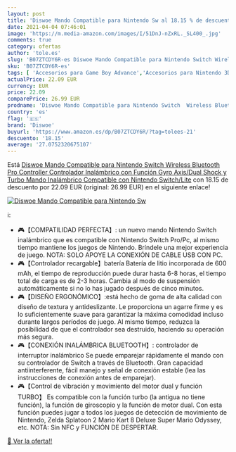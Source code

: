 ```yaml
---
layout: post
title: 'Diswoe Mando Compatible para Nintendo Sw al 18.15 % de descuento'
date: 2021-04-04 07:46:01
image: 'https://m.media-amazon.com/images/I/51DnJ-nZxRL._SL400_.jpg'
comments: true
category: ofertas
author: 'tole.es'
slug: 'B07ZTCDY6R-es Diswoe Mando Compatible para Nintendo Switch Wireless...'
sku: 'B07ZTCDY6R-es'
tags: [ 'Accesorios para Game Boy Advance','Accesorios para Nintendo 3DS y 2DS','Accesorios para Nintendo DS','Accesorios para Nintendo Switch','Accesorios para Wii U','Accesorios para Xbox One','Electrónica','Game Boy Advance: Juegos, consolas y accesorios','Hardware y juegos para Nintendo 3DS y 2DS','Hardware y juegos para Nintendo DS','Hardware y juegos para Nintendo Switch','Hardware y juegos para Wii U','Hardware y juegos para Xbox One','Mandos para Nintendo Switch','Mandos y controles para Wii U','Mandos y controles para Xbox One','Sistemas precursores y micro consolas','Videojuegos','diswoe','nintendo', ]
actualPrice: 22.09 EUR
currency: EUR
price: 22.09
comparePrice: 26.99 EUR
prodname: 'Diswoe Mando Compatible para Nintendo Switch  Wireless Bluetooth Pro Controller Controlador Inalámbrico con Función Gyro Axis/Dual Shock y Turbo Mando Inalámbrico Compatible con Nintendo Switch/Lite'
country: 'es'
flag: '🇪🇸'
brand: 'Diswoe'
buyurl: 'https://www.amazon.es/dp/B07ZTCDY6R/?tag=tolees-21'
descuento: '18.15'
average: '27.0752320675107'
---
```


Está [Diswoe Mando Compatible para Nintendo Switch  Wireless Bluetooth Pro Controller Controlador Inalámbrico con Función Gyro Axis/Dual Shock y Turbo Mando Inalámbrico Compatible con Nintendo Switch/Lite](https://www.amazon.es/dp/B07ZTCDY6R/?tag=tolees-21) con 18.15 de descuento por 22.09 EUR (original: 26.99 EUR) en el siguiente enlace!

[![Diswoe Mando Compatible para Nintendo Sw](https://m.media-amazon.com/images/I/51DnJ-nZxRL._SL400_.jpg)](https://www.amazon.es/dp/B07ZTCDY6R/?tag=tolees-21)

ℹ️:

- 🎮【COMPATILIDAD PERFECTA】: un nuevo mando Nintendo Switch inalámbrico que es compatible con Nintendo Switch Pro/Pc, al mismo tiempo mantiene los juegos de Nintendo. Bríndele una mejor experiencia de juego. NOTA: SOLO APOYE LA CONEXIÓN DE CABLE USB CON PC.
- 🎮【Controlador recargable】batería Batería de litio incorporada de 600 mAh, el tiempo de reproducción puede durar hasta 6-8 horas, el tiempo total de carga es de 2-3 horas. Cambia al modo de suspensión automáticamente si no lo has jugado después de cinco minutos.
- 🎮【DISEÑO ERGONÓMICO】:está hecho de goma de alta calidad con diseño de textura y antideslizante. Le proporciona un agarre firme y es lo suficientemente suave para garantizar la máxima comodidad incluso durante largos períodos de juego. Al mismo tiempo, reduzca la posibilidad de que el controlador sea destruido, haciendo su operación más segura.
- 🎮【CONEXIÓN INALÁMBRICA BLUETOOTH】: controlador de interruptor inalámbrico Se puede emparejar rápidamente el mando con su controlador de Switch a través de Bluetooth. Gran capacidad antiinterferente, fácil manejo y señal de conexión estable (lea las instrucciones de conexión antes de emparejar).
- 🎮【Control de vibración y movimiento del motor dual y función TURBO】 Es compatible con la función turbo (la antigua no tiene función), la función de giroscopio y la función de motor dual. Con esta función puedes jugar a todos los juegos de detección de movimiento de Nintendo, Zelda Splatoon 2 Mario Kart 8 Deluxe Super Mario Odyssey, etc. NOTA: Sin NFC y FUNCIÓN DE DESPERTAR.

[🛒 Ver la oferta!!](https://www.amazon.es/dp/B07ZTCDY6R/?tag=tolees-21)
